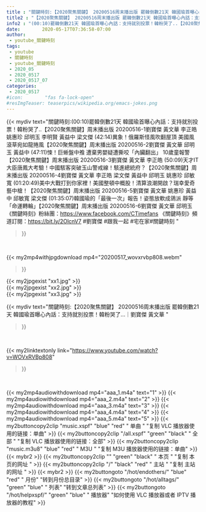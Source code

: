 ```yaml
---
title : "關鍵時刻:【2020聚焦關鍵】 20200516周末播出版 罷韓倒數21天 韓國瑜首曝心內話：支持就別投票！韓粉哭了...｜劉寶傑 黃文華 "
title2 : "【2020聚焦關鍵】 20200516周末播出版 罷韓倒數21天 韓國瑜首曝心內話：支持就別投票！韓粉哭了...｜劉寶傑 黃文華 "
info2 : "(00:10)罷韓倒數21天 韓國瑜首曝心內話：支持就別投票！韓粉哭了..【2020聚焦關鍵】周末播出版 20200516-1劉寶傑 黃文華 李正皓 姚惠珍 邱明玉 李明賢 黃益中 梁文傑  (42:14)異象！俄羅斯怪風吹翻屋頂 美國風滾草宛如龍捲風【2020聚焦關鍵】周末播出版 20200516-2劉寶傑 黃文華 邱明玉 黃益中  (47:11)悚！巨蜥盤中飧 遭棄男嬰疑遭撕咬「內臟翻出」 10歲童報警【2020聚焦關鍵】周末播出版 20200516-3劉寶傑 黃文華 李正皓  (50:09)天才IT大臣唐鳳大考驗！中國駭客突破玉山警戒線！駭進總統府？【2020聚焦關鍵】周末播出版 20200516-4劉寶傑 黃文華 李正皓 梁文傑 黃益中 邱明玉 姚惠珍 邱敏寬  (01:20:49)美中大戰打到你家裡！美國整頓中概股！清算浪潮開啟？瑞幸愛奇藝中槍！【2020聚焦關鍵】周末播出版 20200516-5劉寶傑 黃文華 姚惠珍 黃益中 邱敏寬 梁文傑  (01:35:07)韓國瑜的「最後一次」報告！姿態放軟成鴿派 靜等「命運轉輪」【2020聚焦關鍵】周末播出版 20200516-6劉寶傑 黃文華 邱明玉     《關鍵時刻》粉絲團：https://www.facebook.com/CTimefans 《關鍵時刻》頻道訂閱：https://bit.ly/2OlcnV7  #劉寶傑  #跟我一起 #宅在家#關鍵時刻 "
date:        2020-05-17T07:36:58-07:00
author:
 - youtube_關鍵時刻
tags:
 - youtube
 - 關鍵時刻
 - youtube_關鍵時刻
 - 2020_05
 - 2020_0517
 - 2020_0517_07
categories:
 - 2020_0517
#icon:        "fas fa-lock-open"
#resImgTeaser: teaserpics/wikipedia.org/emacs-jokes.png
---
```


{{< mydiv text="關鍵時刻:(00:10)罷韓倒數21天 韓國瑜首曝心內話：支持就別投票！韓粉哭了..【2020聚焦關鍵】周末播出版 20200516-1劉寶傑 黃文華 李正皓 姚惠珍 邱明玉 李明賢 黃益中 梁文傑  (42:14)異象！俄羅斯怪風吹翻屋頂 美國風滾草宛如龍捲風【2020聚焦關鍵】周末播出版 20200516-2劉寶傑 黃文華 邱明玉 黃益中  (47:11)悚！巨蜥盤中飧 遭棄男嬰疑遭撕咬「內臟翻出」 10歲童報警【2020聚焦關鍵】周末播出版 20200516-3劉寶傑 黃文華 李正皓  (50:09)天才IT大臣唐鳳大考驗！中國駭客突破玉山警戒線！駭進總統府？【2020聚焦關鍵】周末播出版 20200516-4劉寶傑 黃文華 李正皓 梁文傑 黃益中 邱明玉 姚惠珍 邱敏寬  (01:20:49)美中大戰打到你家裡！美國整頓中概股！清算浪潮開啟？瑞幸愛奇藝中槍！【2020聚焦關鍵】周末播出版 20200516-5劉寶傑 黃文華 姚惠珍 黃益中 邱敏寬 梁文傑  (01:35:07)韓國瑜的「最後一次」報告！姿態放軟成鴿派 靜等「命運轉輪」【2020聚焦關鍵】周末播出版 20200516-6劉寶傑 黃文華 邱明玉     《關鍵時刻》粉絲團：https://www.facebook.com/CTimefans 《關鍵時刻》頻道訂閱：https://bit.ly/2OlcnV7  #劉寶傑  #跟我一起 #宅在家#關鍵時刻 "
>}}
<br>


{{< my2mp4withjpgdownload mp4="20200517_wovxrvbp808.webm"
>}}

{{< my2jpgexist "xx1.jpg" >}}<br>
{{< my2jpgexist "xx2.jpg" >}}<br>
{{< my2jpgexist "xx3.jpg" >}}<br>



{{< mydiv text="關鍵時刻:【2020聚焦關鍵】 20200516周末播出版 罷韓倒數21天 韓國瑜首曝心內話：支持就別投票！韓粉哭了...｜劉寶傑 黃文華 "
>}}
<br>

{{< my2linktextonly link="https://www.youtube.com/watch?v=WOVxRVBp808"
>}}


<br>

{{< my2mp4audiowithdownload mp4="aaa_1.m4a"    text="1" >}}
{{< my2mp4audiowithdownload mp4="aaa_2.m4a"    text="2" >}}
{{< my2mp4audiowithdownload mp4="aaa_3.m4a"    text="3" >}}
{{< my2mp4audiowithdownload mp4="aaa_4.m4a"    text="4" >}}
{{< my2mp4audiowithdownload mp4="aaa_5.m4a"    text="5" >}}
{{< my2buttoncopy2clip "music.xspf"        "blue"   "red"    " 单曲 "  "复制 VLC 播放器使用的链接：单曲" >}} {{< my2buttoncopy2clip "/all.xspf"         "green"  "black"  " 全部 "  "复制 VLC 播放器使用的链接：全部" >}} {{< my2buttoncopy2clip "music.m3u8"        "blue"   "red"    " M3U  "    "复制 M3U 播放器使用的链接：单曲" >}} {{< mybr2 >}} {{< my2buttoncopy2clip ""                  "green"  "black"  " 本页 "    "复制 本页的网址 " >}} {{< my2buttoncopy2clip "/"                 "black"  "red"    " 主站 "    "复制 主站的网址 " >}} {{< mybr2 >}} {{< my2buttongoto      "/hot/endothers/"   "blue"   "red"    " 月份"   "转到月份总目录" >}} {{< my2buttongoto      "/hot/alltags/"     "green"  "blue"   " 列表"   "转到文章总列表" >}} {{< my2buttongoto      "/hot/helpxspf/"    "green"  "blue"   " 播放器" "如何使用 VLC 播放器或者 IPTV 播放器的教程" >}} 
